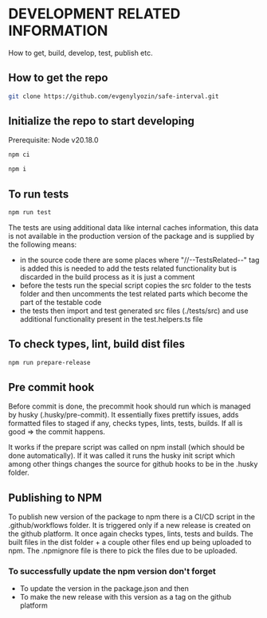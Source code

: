 # DEVELOPMENT RELATED INFORMATION

How to get, build, develop, test, publish etc.

## How to get the repo

```bash
git clone https://github.com/evgenylyozin/safe-interval.git
```

## Initialize the repo to start developing

Prerequisite: Node v20.18.0

```bash
npm ci
```

```bash
npm i
```

## To run tests

```bash
npm run test
```

The tests are using additional data like internal caches information, this data
is not available in the production version of the package and is supplied by the
following means:

- in the source code there are some places where "//--TestsRelated--" tag is added
  this is needed to add the tests related functionality but is discarded in the build
  process as it is just a comment
- before the tests run the special script copies the src folder to the tests folder
  and then uncomments the test related parts which become the part of the testable code
- the tests then import and test generated src files (./tests/src) and use additional
  functionality present in the test.helpers.ts file

## To check types, lint, build dist files

```bash
npm run prepare-release
```

## Pre commit hook

Before commit is done, the precommit hook should run which is managed by husky
(.husky/pre-commit). It essentially fixes prettify issues, adds formatted files
to staged if any, checks types, lints, tests, builds. If all is good => the commit
happens.

It works if the prepare script was called on npm install (which should be done automatically).
If it was called it runs the husky init script which among other things changes the
source for github hooks to be in the .husky folder.

## Publishing to NPM

To publish new version of the package to npm there is a CI/CD script in the .github/workflows
folder. It is triggered only if a new release is created on the github platform.
It once again checks types, lints, tests and builds. The built files in the dist folder + a
couple other files end up being uploaded to npm. The .npmignore file is there to pick
the files due to be uploaded.

### To successfully update the npm version don't forget

- To update the version in the package.json and then
- To make the new release with this version as a tag on the github platform
